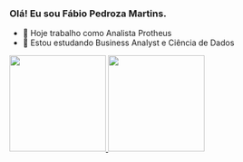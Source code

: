 ### Olá! Eu sou Fábio Pedroza Martins.

- 🔭 Hoje trabalho como Analista Protheus
- 🌱 Estou estudando Business Analyst e Ciência de Dados

 <div>
  <a href="https://github.com/fabiopedroza">
  <img height="170em" src="https://github-readme-stats.vercel.app/api?username=fabiopedroza&show_icons=true&theme=dracula&include_all_commits=true&count_private=true"/>
  <img height="170em" src="https://github-readme-stats.vercel.app/api/top-langs/?username=fabiopedroza&layout=compact&langs_count=17&theme=dracula"/>
</div>

<!--
**fabiopedroza/fabiopedroza** is a ✨ _special_ ✨ repository because its `README.md` (this file) appears on your GitHub profile.

Here are some ideas to get you started:

- 🔭 I’m currently working on ...
- 🌱 Estou estudando Business Analyst e Ciência de Dados
- 👯 I’m looking to collaborate on ...
- 🤔 I’m looking for help with ...
- 💬 Ask me about ...
- 📫 How to reach me: ...
- 😄 Pronouns: ...
- ⚡ Fun fact: ...

para ver os emojis aperte win + . (ponto)
ou 
https://emojipedia.org/
icones - https://devicon.dev/

Links mencionados no vídeo:
Repositório do roteiro desse vídeo: https://github.com/rafaballerini/Perf...
Repositório do meu perfil - https://github.com/rafaballerini/rafa...
Guia de markdown - https://docs.pipz.com/central-de-ajud...
Site de emojis - https://emojipedia.org/search/?q=bag
Repositório do Github Stats - https://github.com/anuraghazra/github...
Site de Badges 1 - https://dev.to/envoy_/150-badges-for-...
Fazedor de gifs - https://picrew.me/image_maker/338224
Passo a passo de como adicionar a cobrinha de commit - https://www.instagram.com/p/CPjUBhXDNEE/
-->

